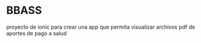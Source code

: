 # BBASS
proyecto de ionic para crear una app que permita visualizar archivos pdf de aportes de pago a salud
